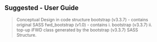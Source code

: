 ## Suggested - User Guide
> Conceptual Design in code structure
> bootstrap (v3.3.7) - contains original SASS
> fwd_bootstrap (v1.0) - contains
>     i.    bootstrap (v3.3.7)
>     ii.   top-up iFWD class generated by the bootstrap (v3.3.7) SASS Structure.
